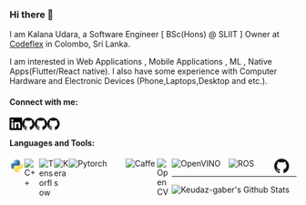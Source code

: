 ### Hi there 👋

I am Kalana Udara, a Software Engineer [ BSc(Hons) @ SLIIT ] Owner at [Codeflex](https://www.facebook.com/CodeFlexOfficial) in Colombo, Sri Lanka.

I am interested in Web Applications , Mobile Applications , ML , Native Apps(Flutter/React native). I also have some experience with Computer Hardware and Electronic Devices (Phone,Laptops,Desktop and etc.).

#### Connect with me:

[<img align="left" alt="Keudaz | LinkedIn" width="22px" src="https://github.com/keudaz/keudaz/blob/main/images/linkedin.svg" />](https://www.linkedin.com/in/keudaz/)
[<img align="left" alt="Keudaz | Facebook" width="22px" src="https://github.com/keudaz/keudaz/blob/main/images/github.png" />](https://www.facebook.com/keudaz)
[<img align="left" alt="Keudaz | Instagram" width="22px" src="https://github.com/keudaz/keudaz/blob/main/images/github.png" />](https://www.instagram.com/keudaz)
[<img align="left" alt="Keudaz | Github" width="22px" src="https://github.com/keudaz/keudaz/blob/main/images/github.png" />](https://github.com/keudaz)

<br />


#### Languages and Tools:

[<img align="left" alt="Python" width="26px" src="https://raw.githubusercontent.com/devicons/devicon/master/icons/python/python-original.svg" />]()
[<img align="left" alt="C++" width="26px" src="https://raw.githubusercontent.com/isocpp/logos/master/cpp_logo.svg" />]()
[<img align="left" alt="Tensorflow" width="26px" src="https://raw.githubusercontent.com/valohai/ml-logos/master/tensorflow-tf.svg" />]()
[<img align="left" alt="Keras" width="26px" src="https://raw.githubusercontent.com/valohai/ml-logos/master/keras.svg" />]()
[<img align="left" alt="Pytorch" width="100px" src="https://raw.githubusercontent.com/valohai/ml-logos/master/pytorch.svg" />]()
[<img align="left" alt="Caffe" width="55px" src="https://raw.githubusercontent.com/valohai/ml-logos/master/caffe.svg" />]()
[<img align="left" alt="OpenCV" width="26px" src="https://github.com/opencv/opencv/blob/master/doc/opencv-logo2.png?raw=true" />]()
[<img align="left" alt="OpenVINO" width="100px" src="https://raw.githubusercontent.com/valohai/ml-logos/master/openvino-2.svg" />]()
[<img align="left" alt="ROS" width="80px" src="https://upload.wikimedia.org/wikipedia/commons/thumb/b/bb/Ros_logo.svg/1280px-Ros_logo.svg.png" />]()
[<img align="left" alt="GitHub" width="26px" src="https://raw.githubusercontent.com/github/explore/78df643247d429f6cc873026c0622819ad797942/topics/github/github.png" />]()

<br />

---

<img align="left" alt="Keudaz-gaber's Github Stats" src="https://github-readme-stats.vercel.app/api?username=Keudaz-gaber&show_icons=true&count_private=true&include_all_commits=true&&hide=prs,contribs&hide_border=true" />

<!-- [![Top Langs](https://github-readme-stats.vercel.app/api/top-langs/?username=Keudaz-gaber&layout=compact&hide=matlab,html)](https://github.com/anuraghazra/github-readme-stats) -->


<!--
**Keudaz-gaber/Keudaz-gaber** is a ✨ _special_ ✨ repository because its `README.md` (this file) appears on your GitHub profile.

Here are some ideas to get you started:

- 🔭 I’m currently working on ...
- 🌱 I’m currently learning ...
- 👯 I’m looking to collaborate on ...
- 🤔 I’m looking for help with ...
- 💬 Ask me about ...
- 📫 How to reach me: ...
- 😄 Pronouns: ...
- ⚡ Fun fact: ...
-->